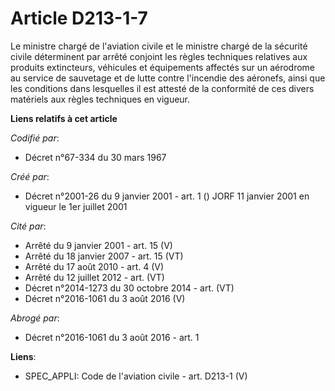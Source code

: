 # Article D213-1-7

Le ministre chargé de l'aviation civile et le ministre chargé de la sécurité civile déterminent par arrêté conjoint les
règles techniques relatives aux produits extincteurs, véhicules et équipements affectés sur un aérodrome au service de
sauvetage et de lutte contre l'incendie des aéronefs, ainsi que les conditions dans lesquelles il est attesté de la
conformité de ces divers matériels aux règles techniques en vigueur.

**Liens relatifs à cet article**

_Codifié par_:

  - Décret n°67-334 du 30 mars 1967

_Créé par_:

  - Décret n°2001-26 du 9 janvier 2001 - art. 1 () JORF 11 janvier 2001 en vigueur le 1er juillet 2001

_Cité par_:

  - Arrêté du 9 janvier 2001 - art. 15 (V)
  - Arrêté du 18 janvier 2007 - art. 15 (VT)
  - Arrêté du 17 août 2010 - art. 4 (V)
  - Arrêté du 12 juillet 2012 - art. (VT)
  - Décret n°2014-1273 du 30 octobre 2014 - art. (VT)
  - Décret n°2016-1061 du 3 août 2016 (V)

_Abrogé par_:

  - Décret n°2016-1061 du 3 août 2016 - art. 1

**Liens**:

  - SPEC_APPLI: Code de l'aviation civile - art. D213-1 (V)

